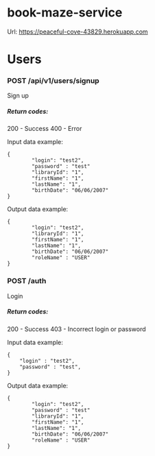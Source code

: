 # book-maze-service

Url: https://peaceful-cove-43829.herokuapp.com

# Users

### POST /api/v1/users/signup

Sign up

##### Return codes:

200 - Success 
400 - Error 

Input data example:

    {
            "login": "test2",
            "password" : "test"
            "libraryId": "1",
            "firstName": "1",
            "lastName": "1",
            "birthDate": "06/06/2007"
    }

Output data example:

    {
            "login": "test2",
            "libraryId": "1",
            "firstName": "1",
            "lastName": "1",
            "birthDate": "06/06/2007"
            "roleName" : "USER"
    }
### POST /auth

Login

##### Return codes:

200 - Success 
403 - Incorrect login or password 

Input data example:

    {
        "login" : "test2",
        "password" : "test",
    }
Output data example:

    {
            "login": "test2",
            "password" : "test"
            "libraryId": "1",
            "firstName": "1",
            "lastName": "1",
            "birthDate": "06/06/2007"
            "roleName" : "USER"
    }
